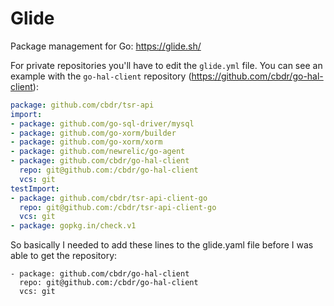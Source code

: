 Glide
=====

Package management for Go: https://glide.sh/

For private repositories you'll have to edit the `glide.yml` file. You can see
an example with the `go-hal-client` repository
(https://github.com/cbdr/go-hal-client):

```yaml
package: github.com/cbdr/tsr-api
import:
- package: github.com/go-sql-driver/mysql
- package: github.com/go-xorm/builder
- package: github.com/go-xorm/xorm
- package: github.com/newrelic/go-agent
- package: github.com/cbdr/go-hal-client
  repo: git@github.com:/cbdr/go-hal-client
  vcs: git
testImport:
- package: github.com/cbdr/tsr-api-client-go
  repo: git@github.com:/cbdr/tsr-api-client-go
  vcs: git
- package: gopkg.in/check.v1
```

So basically I needed to add these lines to the glide.yaml file before I was
able to get the repository:

```
- package: github.com/cbdr/go-hal-client
  repo: git@github.com:/cbdr/go-hal-client
  vcs: git
```
